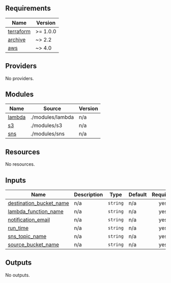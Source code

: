 <!-- BEGIN_TF_DOCS -->
## Requirements

| Name | Version |
|------|---------|
| <a name="requirement_terraform"></a> [terraform](#requirement\_terraform) | >= 1.0.0 |
| <a name="requirement_archive"></a> [archive](#requirement\_archive) | ~> 2.2 |
| <a name="requirement_aws"></a> [aws](#requirement\_aws) | ~> 4.0 |

## Providers

No providers.

## Modules

| Name | Source | Version |
|------|--------|---------|
| <a name="module_lambda"></a> [lambda](#module\_lambda) | ./modules/lambda | n/a |
| <a name="module_s3"></a> [s3](#module\_s3) | ./modules/s3 | n/a |
| <a name="module_sns"></a> [sns](#module\_sns) | ./modules/sns | n/a |

## Resources

No resources.

## Inputs

| Name | Description | Type | Default | Required |
|------|-------------|------|---------|:--------:|
| <a name="input_destination_bucket_name"></a> [destination\_bucket\_name](#input\_destination\_bucket\_name) | n/a | `string` | n/a | yes |
| <a name="input_lambda_function_name"></a> [lambda\_function\_name](#input\_lambda\_function\_name) | n/a | `string` | n/a | yes |
| <a name="input_notification_email"></a> [notification\_email](#input\_notification\_email) | n/a | `string` | n/a | yes |
| <a name="input_run_time"></a> [run\_time](#input\_run\_time) | n/a | `string` | n/a | yes |
| <a name="input_sns_topic_name"></a> [sns\_topic\_name](#input\_sns\_topic\_name) | n/a | `string` | n/a | yes |
| <a name="input_source_bucket_name"></a> [source\_bucket\_name](#input\_source\_bucket\_name) | n/a | `string` | n/a | yes |

## Outputs

No outputs.
<!-- END_TF_DOCS -->